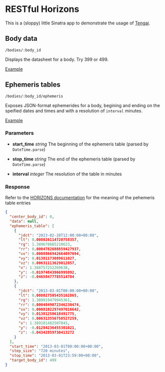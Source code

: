 # RESTful Horizons

This is a (sloppy) little Sinatra app to demonstrate the usage of [Tengai][1].

## Body data

`/bodies/:body_id`

Displays the datasheet for a body. Try 399 or 499.

[Example](http://horizons.herokuapp.com/bodies/499)

## Ephemeris tables

`/bodies/:body_id/ephemeris`

Exposes JSON-format ephemerides for a body, begining and ending on the speified
dates and times and with a resolution of `interval` minutes.

[Example](http://horizons.herokuapp.com/bodies/499/ephemeris?start_time=2013-3-1%2000:00:00&stop_time=2013-3-1%2023:59:00&interval=720)

### Parameters

*  **start_time** _string_
The beginning of the ephemeris table (parsed by `DateTime.parse`)

* **stop_time** _string_
The end of the ephemeris table (parsed by `DateTime.parse`)

* **interval** _integer_
The resolution of the table in minutes

### Response

Refer to the [HORIZONS documentation][2] for the meaning of the pehemeris table entries

```json
{
  "center_body_id": 0,
  "data": null,
  "ephemeris_table": [
    {
      "jdct": "2013-02-28T12:00:00+00:00",
      "lt": 0.008026114720758357,
      "rg": 1.389678685210623,
      "rr": 0.0004782688859427937,
      "vx": 0.0008866942664097094,
      "vy": 0.01381173089611027,
      "vz": 0.00631113629012057,
      "x": 1.388757252269638,
      "y": -0.01974843966995092,
      "z": -0.04658477785514784
    },
    {
      "jdct": "2013-03-01T00:00:00+00:00",
      "lt": 0.008027505435162865,
      "rg": 1.389919479945361,
      "rr": 0.0004849072346230474,
      "vx": 0.0008102297497016642,
      "vy": 0.01381250618491775,
      "vz": 0.006313556750527259,
      "x": 1.389181482507043,
      "y": -0.01284236455301021,
      "z": -0.04342859730413272
    }
  ],
  "start_time": "2013-03-01T00:00:00+00:00",
  "step_size": "720 minutes",
  "stop_time": "2013-03-01T23:59:00+00:00",
  "target_body_id": 499
}
```

  [1]: https://github.com/zacstewart/tengai
  [2]: http://ssd.jpl.nasa.gov/?horizons_doc
